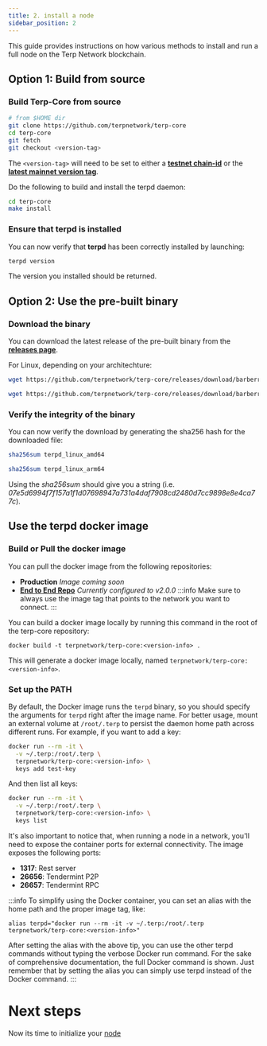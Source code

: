 ```yaml
---
title: 2. install a node
sidebar_position: 2
---
```


This guide provides instructions on how various methods to install and run a full node on the Terp Network blockchain.

## Option 1: Build from source
### Build Terp-Core from source
```bash
# from $HOME dir
git clone https://github.com/terpnetwork/terp-core
cd terp-core
git fetch
git checkout <version-tag>
```
The `<version-tag>` will need to be set to either a **[testnet chain-id](../../networks/join-testnet)** or the **[latest mainnet version tag](../../networks/join-mainnet)**.

Do the following to build and install the terpd  daemon:

```bash
cd terp-core
make install
```


### Ensure that terpd is installed
You can now verify that **terpd** has been correctly installed by launching:

```bash
terpd version 
```
The version you installed should be returned.
## Option 2: Use the pre-built binary

### Download the binary

You can download the latest release of the pre-built binary from the [**releases page**](https://github.com/terpnetwork/terp-core/releases).

For Linux, depending on your architechture:

<Container>
<Tabs>
<TabItem value="amd64" label="amd64">

```bash
wget https://github.com/terpnetwork/terp-core/releases/download/barberry/terpd_linux_amd64
```
</TabItem>
<TabItem value="arm64" label="arm64">

```bash
wget https://github.com/terpnetwork/terp-core/releases/download/barberry/terpd_linux_arm64
```
</TabItem>
</Tabs>
</Container>


### Verify the integrity of the binary

You can now verify the download by generating the sha256 hash for the downloaded file:

<Container>
<Tabs>
<TabItem value="amd64" label="amd64">

```bash
sha256sum terpd_linux_amd64
```
</TabItem>
<TabItem value="arm64" label="arm64">

```bash
sha256sum terpd_linux_arm64
```

</TabItem>
</Tabs>
</Container>

Using the *sha256sum* should give you a string (i.e.
*07e5d6994f7f157a1f1d07698947a731a4daf7908cd2480d7cc9898e8e4ca77c*).

## Use the terpd docker image

### Build or Pull the docker image

You can pull the docker image from the following repositories:

- **Production** *Image coming soon*
- **[End to End Repo](https://github.com/terpnetwork/terp-core/pkgs/container/terp-core-e2e)** *Currently configured to v2.0.0*
:::info 
Make sure to always use the image tag that points to the network you want to connect.
:::

You can build a docker image locally by running this command in the root of the terp-core repository:
```
docker build -t terpnetwork/terp-core:<version-info> .
```
This will generate a docker image locally, named `terpnetwork/terp-core:<version-info>`.

### Set up the PATH
By default, the Docker image runs the `terpd` binary, so you should specify the arguments for `terpd` right after the image name. For better usage, mount an external volume at `/root/.terp` to persist the daemon home path across different runs. For example, if you want to add a key:


```bash
docker run --rm -it \
  -v ~/.terp:/root/.terp \
  terpnetwork/terp-core:<version-info> \
  keys add test-key
```

And then list all keys:
```bash
docker run --rm -it \
  -v ~/.terp:/root/.terp \
  terpnetwork/terp-core:<version-info> \
  keys list
```

It's also important to notice that, when running a node in a network, you'll need to expose the container ports for external connectivity. The image exposes the following ports:

- **1317**: Rest server
- **26656**: Tendermint P2P
- **26657**: Tendermint RPC

:::info
To simplify using the Docker container, you can set an alias with the home path and the proper image tag, like:

```
alias terpd="docker run --rm -it -v ~/.terp:/root/.terp terpnetwork/terp-core:<version-info>"

```

After setting the alias with the above tip, you can use the other terpd commands without typing the verbose Docker run command. For the sake of comprehensive documentation, the full Docker command is shown. Just remember that by setting the alias you can simply use terpd instead of the Docker command.
:::

# Next steps
Now its time to initialize your [node](./configure)

